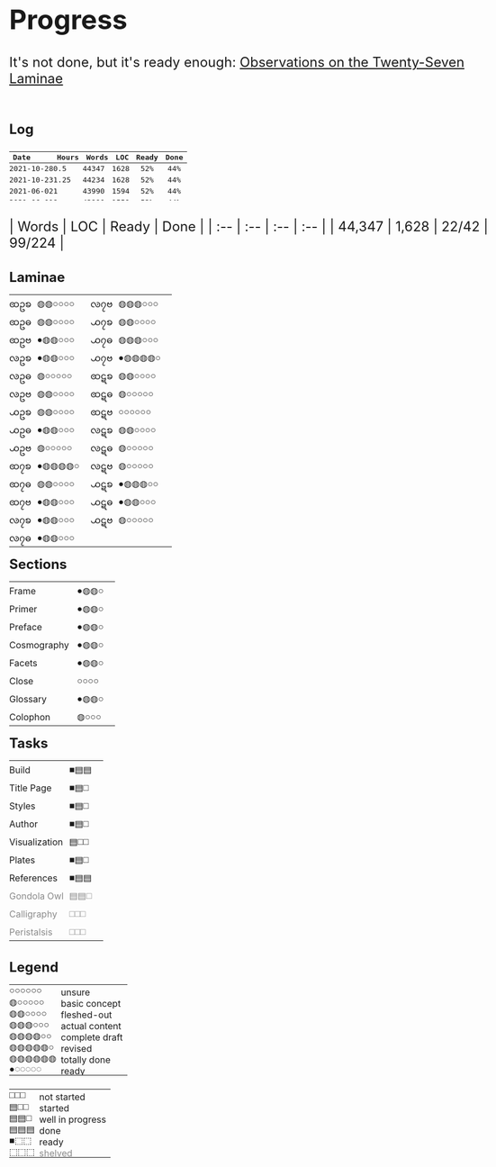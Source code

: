 # Progress

<style>
    @font-face {
      font-family: "DejaVuSerif";
      src: url("./fonts/DejaVuSerif.ttf") format("truetype");
      font-weight: 400;
      font-style: normal;
    }

	html {
		position: static;
	}
	body {
		max-width: 1024px;
		font-size:  24px;
	}
	    @media only screen and (max-width: 479px) {
	    	body {
	    		padding: 12px;
	    	}
	    }

	#about {
		display: none;
	}

	p {
		margin-bottom: 8px;
	}
	.bloop {
		font-family: "DejaVuSerif";
	}
	.later {
		opacity: 0.5;
	}

	table {
	    max-width: 100%;
	}

	.summary table {
		width: 400px;
	}

	.updates {
		max-height: 100px;
	    overflow-y: scroll;
	    margin-top: 12px;
	    margin-bottom: 32px;
	    font-size: smaller;
	    font-family: monospace;
	}
		.updates table td,
		.updates table tr {
			padding: 0;
			height: 20px;
		    line-height: 0;
		}
	    @media only screen and (max-width: 479px) {
			.updates table th:nth-child(5),
			.updates table td:nth-child(5) {
				display: none;
			}
	    }

	.progress-wrap, .legend {
		display: flex;
	    max-width: 100%;
	}
	.progress-wrap {
		margin: 32px 0;
	}
	    @media only screen and (max-width: 1023px) {
	    	.progress-wrap, .legend {
		    	display: block;
	    	}
	    }

	.updates table,
	.progress-wrap table {
		width: 400px;
	}
	    @media only screen and (max-width: 479px) {
			.updates table,
			.progress-wrap table {
				width: calc(100vw - 32px);
			}
			.progress-wrap table:first-child {
				width: 380px;
			}
	    }
		.progress-wrap div + div table {
			width: 250px;
		}
		/* writing CSS for markdown-generated HTML sucks*/
		.progress-wrap div + div + div table {
			width: 275px;
		}
		    @media only screen and (max-width: 479px) {
				.progress-wrap div + div table {
					width: 100% !important;
				}
			}
		table td,
		table tr {
			padding: 0;
			height: 32px;
		    line-height: 0;
		}
		.progress-wrap table td:nth-child(2n+1) {
			padding-right: 10px;
		}
		.progress-wrap table td:nth-child(2n) {
			padding-right: 20px;
		}
		    @media only screen and (max-width: 1023px) {
					table td:last-child {
						padding-right: 0;
					}
		    }
		    @media only screen and (max-width: 479px) {
					.progress-wrap table td {
						padding-right: 5px !important;
					}
					.laminae-wrap table {
						font-size:  20px;
					}
		    }

.legend table {
	margin-bottom: 24px;
}
	.legend table:first-child {
		margin-right: 32px;
	}
	.legend table td:first-child {
		font-family: "DejaVuSerif";
	}
	.legend table td:nth-child(2) {
		position: relative;
	    top: 3px;
	}
	.legend table tr,
	.legend table td {
		padding: 0 8px 0 0;
		height: auto;
	    line-height: unset;
	}
</style>

It's not done, but it's ready enough: <a href="https://thereitwas.com/laminae/">Observations on the Twenty-Seven Laminae</a>

<br />

<div><p><b>Log</b></p></div>

<div class="updates">

|Date      |Hours|Words|<span title="lines of code">LOC</span>|Ready|Done|
| :-- | :-- | :-- | :-- | :-: | :-: |
|2021-10-28|0.5 |44347|1628|52%|44%|22|99|63|36|
|2021-10-23|1.25|44234|1628|52%|44%|22|99|63|36|
|2021-06-02|1   |43990|1594|52%|44%|22|99|63|36|
|2021-06-01|8   |43990|1559|52%|44%|22|99|63|36|
|2021-06-01|6   |43176|1465|40%|41%|17|94|62|32|
|2021-05-31|7.5 |42250|1398|40%|40%|17|90|58|32|
|2021-05-30|5   |42006|1215|40%|38%|17|87|58|29|
|2021-05-29|6   |40999|1185|38%|38%|16|86|57|29|
|2021-05-28|9   |40126|1176|35%|36%|15|82|53|29|
|2021-05-27|2.5 |39632|1077|33%|35%|14|80|53|27|
|2021-05-23|1   |39374|1076|33%|35%|14|80|53|27|
|2021-05-22|1   |39347|1057|33%|35%|14|80|53|27|
|2021-05-21|1.5 |38909|1058|30%|35%|13|80|53|27|
|2021-05-20|0.5 |38909|1058|30%|35%|13|80|53|27|
|2021-05-19|3.25|39318|1058|30%|35%|13|80|53|27|
|2021-05-18|2   |38420|1058|30%|35%|13|79|53|26|
|2021-05-13|1.5 |39783|1058|30%|35%|13|79|53|26|
|2021-05-12|1.25|41226|1056|30%|35%|13|80|53|27|
|2021-05-11|1   |41202|1054|28%|35%|13|80|53|27|
|2021-05-08|1   |41297|1049|27%|35%|13|81|53|28|
|2021-05-07|1.25|41297|1038|27%|35%|13|81|53|28|
|2021-05-06|1.5 |41108|1038|25%|34%|12|80|53|27|
|2021-05-05|0.25|41011|1038|23%|34%|11|80|53|27|
|2021-05-04|1   |40986|1037|23%|34%|11|80|53|27|
|2021-05-03|0.25|40947|1028|23%|34%|11|80|53|27|
|2021-05-02|0.75|40947|1018|23%|34%|11|80|53|27|
|2021-05-01|1.25|40797|1018|23%|34%|11|80|53|27|
|2021-04-30|0.25|40085|1018|23%|34%|11|78|53|25|
|2021-04-29|1   |40045|1018|23%|34%|11|78|53|25|
|2021-04-28|0.5 |39976|1018|23%|33%|11|77|52|25|
|2021-04-27|0.5 |39886|1018|23%|33%|11|77|52|25|
|2021-04-26|0.75|39681|1018|23%|33%|11|76|51|25|
|2021-04-25|0.5 |39485|1018|23%|33%|11|76|51|25|
|2021-04-24|0.5 |39364|1015|23%|33%|11|76|51|25|
|2021-04-23|1.25|39298|1015|23%|33%|11|76|51|25|
|2021-04-22|1.5 |39150|1015|21%|33%|10|76|51|25|
|2021-04-21|0.75|39128|1005|21%|33%|10|75|50|25|
|2021-04-20|0.25|38815|1005|21%|32%|10|74|49|25|
|2021-04-19|0.25|38814|1005|21%|32%|10|74|49|25|
|2021-04-18|0.25|38520|1005|21%|32%|10|74|49|25|
|2021-04-13|0.25|38418|1005|21%|32%|10|74|49|25|
|2021-04-12|0.25|38337|1005|21%|32%|10|74|49|25|
|2021-04-10|0.25|38265|1005|21%|32%|10|74|49|25|
|2021-04-09|0.25|38210|1005|21%|32%|10|74|49|25|
|2021-04-08|0.25|38178|1005|21%|32%|10|74|49|25|
|2021-04-04|1   |37897|1009|21%|32%|10|74|49|25|
|2021-04-03|0.5 |37872|1001|21%|32%|10|73|48|25|
|2021-04-02|0.5 |37693|997 |19%|31%|9 |72|47|25|
|2021-04-01|0.75|37769|997 |19%|31%|9 |72|47|25|
|2021-03-30|0.5 |37581|997 |19%|31%|9 |72|47|25|
|2021-03-29|0.5 |37510|997 |19%|31%|9 |72|47|25|
|2021-03-19|0.75|37130|997 |19%|31%|9 |72|47|25|
|2021-03-18|1   |37036|997 |19%|31%|9 |72|47|25|
|2021-03-17|1.5 |36880|997 |19%|31%|9 |72|47|25|
|2021-03-16|1   |36497|997 |19%|31%|9 |72|47|25|
|2021-03-06|0.5 |36497|997 |19%|31%|9 |71|47|24|
|2021-02-23|0.5 |36497|997 |19%|31%|9 |71|47|24|
|2021-02-12|1   |36497|974 |19%|31%|9 |71|47|24|
|2021-02-11|0.5 |36497|941 |   |29%|  |  |47||
|2021-02-10|1   |36497|941 |   |29%|  |  |47||
|2021-02-07|1.5 |36497|941 |   |29%|  |  |47||
|2021-02-05|1   |36494|941 |   |29%|  |  |47||
|2021-02-04|0.75|36504|941 |   |28%|  |  |46||
|2021-02-03|0.5 |36459|941 |   |28%|  |  |46||
|2021-02-02|0.75|36362|941 |   |28%|  |  |46||
|2021-02-01|1   |36819|941 |   |28%|  |  |46||
|2021-01-30|2   |36574|941 |   |28%|  |  |46||
|2021-01-29|0.75|36554|939 |   |28%|  |  |46||
|2021-01-28|1   |36423|939 |   |28%|  |  |46||
|2021-01-27|1   |36117|937 |   |28%|  |  |46||
|2021-01-26|0.75|35925|937 |   |28%|  |  |46||
|2021-01-25|0.5 |35710|937 |   |28%|  |  |46||
|2021-01-23|1   |35627|935 |   |28%|  |  |46||
|2021-01-22|2   |35472|918 |   |28%|  |  |46||
|2021-01-20|0.75|35472|918 |   |27%|  |  |46||
|2021-01-19|0.5 |34963|    |   |27%|  |  |46||
|2021-01-18|1.5 |34409|    |   |27%|  |  |46||
|2021-01-18|0.5 |33713|    |   |27%|  |  |46||
|2021-01-15|0.5 |33713|    |   |27%|  |  |46||
|2021-01-15|0.5 |33527|    |   |27%|  |  |46||
|2021-01-14|0.75|33530|    |   |27%|  |  |46||
|2021-01-13|0.75|33512|    |   |27%|  |  |46||
|2021-01-12|0.5 |33425|    |   |27%|  |  |46||
|2021-01-11|0.5 |33385|    |   |27%|  |  |46||
|2021-01-10|0.75|33151|    |   |27%|  |  |46||
|2021-01-07|1   |33041|    |   |27%|  |  |46||
|2021-01-06|1   |32731|    |   |27%|  |  |45||
|2021-01-05|1   |32231|    |   |27%|  |  |45||
|2020-11-30|1   |31716|    |   |27%|  |  |45||
|2020-11-29|1   |31735|    |   |26%|  |  |44||
|2020-11-28|0.5 |31730|    |   |26%|  |  |44||
|2020-11-25|0.67|31740|    |   |26%|  |  |44||
|2020-11-24|1.25|31775|    |   |26%|  |  |44||
|2020-11-23|0.25|31511|    |   |26%|  |  |44||
|2020-11-22|0.5 |31468|    |   |26%|  |  |44||
|2020-11-21|0.5 |31447|    |   |26%|  |  |44||
|2020-11-20|0.5 |31291|    |   |26%|  |  |44||
|2020-11-19|0.75|31241|    |   |26%|  |  |44||
|2020-11-18|1   |31025|    |   |26%|  |  |44||
|2020-11-15|0.33|30817|    |   |26%|  |  |44||
|2020-11-14|0.25|30649|    |   |26%|  |  |44||
|2020-11-13|1   |30523|    |   |26%|  |  |44||
|2020-11-12|0.5 |30460|    |   |26%|  |  |44||
|2020-11-11|0.5 |30358|    |   |26%|  |  |44||
|2020-11-10|0.5 |30281|    |   |26%|  |  |44||
|2020-11-09|0.75|30304|    |   |26%|  |  |44||
|2020-11-09|0.25|30164|    |   |26%|  |  |44||
|2020-11-03|0.25|29853|    |   |26%|  |  |44||
|2020-11-02|0.25|29887|    |   |26%|  |  |44||
|2020-10-18|0.75|29695|    |   |25%|  |  |43||
|2020-10-13|1   |29339|    |   |25%|  |  |43||
|2020-10-09|0.5 |29085|    |   |25%|  |  |43||
|2020-09-10|0.25|28887|    |   |25%|  |  |43||
|2020-09-08|0.75|28718|    |   |25%|  |  |43||
|2020-09-01|1   |28597|    |   |25%|  |  |43||
|2020-08-18|1   |28216|    |   |25%|  |  |43||
|2020-08-11|0.75|27856|    |   |25%|  |  |43||
|2020-07-31|1   |27857|    |   |25%|  |  |43||

</div>

<div class="summary">
| Words | <span title="lines of code">LOC</span> | Ready | Done |
| :-- | :-- | :-- | :-- |
| 44,347 | 1,628 | 22/42 | 99/224 |
</div>

<div class="progress-wrap">

<div class="laminae-wrap">
<b>Laminae</b>

| | | | |
| :-- | :-- | :-- | :-- |
| <span class="glyph">ꩧဥꧠ</span> | <span class="bloop">◍◍○○○○</span> | <span class="glyph">ꧪ၇ဗ</span> | <span class="bloop">◍◍◍○○○</span> |
| <span class="glyph">ꩧဥဓ</span> | <span class="bloop">◍◍○○○○</span> | <span class="glyph">꧹၇ꧠ</span> | <span class="bloop">◍◍○○○○</span> |
| <span class="glyph">ꩧဥဗ</span> | <span class="bloop">●◍◍○○○</span> | <span class="glyph">꧹၇ဓ</span> | <span class="bloop">◍◍◍○○○</span> |
| <span class="glyph">ꧪဥꧠ</span> | <span class="bloop">●◍◍○○○</span> | <span class="glyph">꧹၇ဗ</span> | <span class="bloop">●◍◍◍◍○</span> |
| <span class="glyph">ꧪဥဓ</span> | <span class="bloop">◍○○○○○</span> | <span class="glyph">ꩧဋꧠ</span> | <span class="bloop">◍◍○○○○</span> |
| <span class="glyph">ꧪဥဗ</span> | <span class="bloop">◍◍○○○○</span> | <span class="glyph">ꩧဋဓ</span> | <span class="bloop">◍○○○○○</span> |
| <span class="glyph">꧹ဥꧠ</span> | <span class="bloop">◍◍○○○○</span> | <span class="glyph">ꩧဋဗ</span> | <span class="bloop">○○○○○○</span> |
| <span class="glyph">꧹ဥဓ</span> | <span class="bloop">●◍◍○○○</span> | <span class="glyph">ꧪဋꧠ</span> | <span class="bloop">◍◍○○○○</span> |
| <span class="glyph">꧹ဥဗ</span> | <span class="bloop">◍○○○○○</span> | <span class="glyph">ꧪဋဓ</span> | <span class="bloop">◍○○○○○</span> |
| <span class="glyph">ꩧ၇ꧠ</span> | <span class="bloop">●◍◍◍◍○</span> | <span class="glyph">ꧪဋဗ</span> | <span class="bloop">◍○○○○○</span> |
| <span class="glyph">ꩧ၇ဓ</span> | <span class="bloop">◍◍○○○○</span> | <span class="glyph">꧹ဋꧠ</span> | <span class="bloop">●◍◍◍○○</span> |
| <span class="glyph">ꩧ၇ဗ</span> | <span class="bloop">●◍◍○○○</span> | <span class="glyph">꧹ဋဓ</span> | <span class="bloop">●◍◍○○○</span> |
| <span class="glyph">ꧪ၇ꧠ</span> | <span class="bloop">●◍◍○○○</span> | <span class="glyph">꧹ဋဗ</span> | <span class="bloop">◍○○○○○</span> |
| <span class="glyph">ꧪ၇ဓ</span> | <span class="bloop">●◍◍○○○</span> |

</div>
<div>
<b>Sections</b>

| | |
| :-- | :-- |
| Frame | <span class="bloop">●◍◍○</span> |
| Primer | <span class="bloop">●◍◍○</span> |
| Preface | <span class="bloop">●◍◍○</span> |
| Cosmography&nbsp; | <span class="bloop">●◍◍○</span> |
| Facets | <span class="bloop">●◍◍○</span> |
| Close | <span class="bloop">○○○○</span> |
| Glossary | <span class="bloop">●◍◍○</span> |
| Colophon | <span class="bloop">◍○○○</span> |

</div>
<div>
<b>Tasks</b>

| | |
| :-- | :-- |
| Build | <span class="bloop">■▤▤</span> |
| Title Page | <span class="bloop">■▤□</span> |
| Styles | <span class="bloop">■▤□</span> |
| Author | <span class="bloop">■▤□</span> |
| Visualization | <span class="bloop">▤□□</span> |
| Plates | <span class="bloop">■▤□</span> |
| References | <span class="bloop">■▤▤</span> |
| <span class="later">Gondola Owl</span> | <span class="bloop later">▤▤□</span> |
| <span class="later">Calligraphy</span> | <span class="bloop later">□□□</span> |
| <span class="later">Peristalsis</span> | <span class="bloop later">□□□</span> |

</div>

</div>

<b>Legend</b>

<div class="legend">

| | |
| :-- | :-- |
| ○○○○○○ | unsure |
| ◍○○○○○ | basic concept |
| ◍◍○○○○ | fleshed-out |
| ◍◍◍○○○ | actual content |
| ◍◍◍◍○○ | complete draft |
| ◍◍◍◍◍○ | revised |
| ◍◍◍◍◍◍ | totally done |
| ●◌◌◌◌◌ | ready |

| | |
| :-- | :-- |
| □□□ | not started |
| ▤□□ | started |
| ▤▤□ | well in progress |
| ▤▤▤ | done |
| ■⬚⬚ | ready |
| ⬚⬚⬚ | <span class="later">shelved</span> |

</div>
